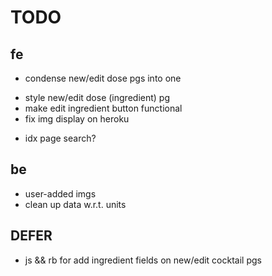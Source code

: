 # TODO

## fe

<!-- * improve navbar styling -->
<!-- * condense new/edit cocktail pgs into one -->
* condense new/edit dose pgs into one
<!-- * style new/edit cocktail pg -->
* style new/edit dose (ingredient) pg
* make edit ingredient button functional
* fix img display on heroku
<!-- * edit/delete btns => show cocktail page -->
<!-- * nav => partial -->
<!-- * style show page -->
<!-- * default cocktail pic -->
* idx page search?

## be

* user-added imgs
* clean up data w.r.t. units


## DEFER

* js && rb for add ingredient fields on new/edit cocktail pgs
